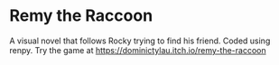 # Remy the Raccoon

A visual novel that follows Rocky trying to find his friend. Coded using renpy. Try the game at https://dominictylau.itch.io/remy-the-raccoon


